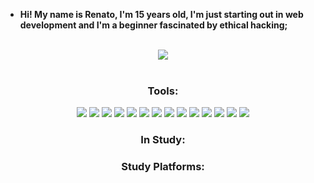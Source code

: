 - **Hi! My name is Renato, I'm 15 years old, I'm just starting out in web development and I'm a beginner fascinated by ethical hacking;**
<br>
<div align="center">
  <img src="https://github-readme-stats.vercel.app/api/top-langs/?username=renatinnsx&layout=compact&theme=dark&border_color=000000"/>
</div>
<br>
<div style="display: inline_block" align="center">
  <h3>Tools:</h3>
    <img src="https://img.shields.io/badge/Visual_Studio_Code-000000?style=for-the-badge&logo=Visual%20Studio%20Code&logoColor=0080FF"/>
    <img src="https://img.shields.io/badge/Notion-000000?style=for-the-badge&logo=notion&logoColor=white"/>
    <img src="https://img.shields.io/badge/Github-000000?style=for-the-badge&logo=github&logoColor=white"/>
    <img src="https://img.shields.io/badge/Git-000000?style=for-the-badge&logo=git&logoColor=F54D27"/>
    <img src="https://img.shields.io/badge/Windows-000000?style=for-the-badge&logo=Windows%2011&logoColor=00B9FF"/>
    <img src="https://img.shields.io/badge/Duolingo-000000?style=for-the-badge&logo=Duolingo&logoColor=58CC02"/>
    <img src="https://img.shields.io/badge/Udemy-000000?style=for-the-badge&logo=Udemy&logoColor=A435F0"/>
    <img src="https://img.shields.io/badge/Python-000000?style=for-the-badge&logo=Python"/>
    <img src="https://img.shields.io/badge/HTML-000000?style=for-the-badge&logo=HTML5&logoColor=E45126"/>
    <img src="https://img.shields.io/badge/CSS-000000?style=for-the-badge&logo=CSS3&logoColor=0C73B8"/>
    <img src="https://img.shields.io/badge/JavaScript-000000?style=for-the-badge&logo=JavaScript"/>
    <img src="https://img.shields.io/badge/Kali%20Linux-000000?style=for-the-badge&logo=Kali%20Linux&logoColor=white&logoSize=auto"/>
    <img src="https://img.shields.io/badge/Tor-000000?style=for-the-badge&logo=Tor%20Browser&logoColor=9C3BEA"/>
    <img src="https://img.shields.io/badge/Arch%20Linux-000000?style=for-the-badge&logo=Arch%20Linux"/>
  <h3>In Study:</h3>
  <h3>Study Platforms:</h3>
</div>
